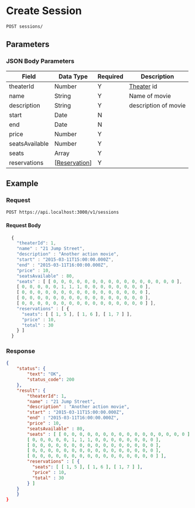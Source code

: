 # Create Session

	POST sessions/
 
## Parameters
### JSON Body Parameters
Field | Data Type | Required | Description
--- | --- | --- | ---
theaterId | Number | Y | [Theater] id
name | String | Y | Name of movie
description | String | Y | description of movie
start | Date | N | 
end | Date | N |
price | Number  | Y | 
seatsAvailable | Number | Y |
seats | Array | Y |
reservations | [[Reservation]] | Y |

## Example
### Request

    POST https://api.localhost:3000/v1/sessions

#### Request Body 
```js
  {
    "theaterId": 1,
    "name" : "21 Jump Street",
    "description" : "Another action movie",
    "start" : "2015-03-11T15:00:00.000Z",
    "end" : "2015-03-11T16:00:00.000Z",
    "price" : 10,
    "seatsAvailable" : 80,
    "seats" : [ [ 0, 0, 0, 0, 0, 0, 0, 0, 0, 0, 0, 0, 0, 0, 0, 0 ],
    [ 0, 0, 0, 0, 0, 1, 1, 1, 0, 0, 0, 0, 0, 0, 0, 0 ],
    [ 0, 0, 0, 0, 0, 0, 0, 0, 0, 0, 0, 0, 0, 0, 0, 0 ],
    [ 0, 0, 0, 0, 0, 0, 0, 0, 0, 0, 0, 0, 0, 0, 0, 0 ],
    [ 0, 0, 0, 0, 0, 0, 0, 0, 0, 0, 0, 0, 0, 0, 0, 0 ] ],
    "reservations" : [ {
      "seats": [ [ 1, 5 ], [ 1, 6 ], [ 1, 7 ] ],
      "price" : 10,
      "total" : 30
    } ]
  }
```
### Response

``` json
{
    "status": {
        "text": "OK",
        "status_code": 200
    },
    "result": {
	    "theaterId": 1,
	    "name" : "21 Jump Street",
	    "description" : "Another action movie",
	    "start" : "2015-03-11T15:00:00.000Z",
	    "end" : "2015-03-11T16:00:00.000Z",
	    "price" : 10,
	    "seatsAvailable" : 80,
	    "seats" : [ [ 0, 0, 0, 0, 0, 0, 0, 0, 0, 0, 0, 0, 0, 0, 0, 0 ],
	    [ 0, 0, 0, 0, 0, 1, 1, 1, 0, 0, 0, 0, 0, 0, 0, 0 ],
	    [ 0, 0, 0, 0, 0, 0, 0, 0, 0, 0, 0, 0, 0, 0, 0, 0 ],
	    [ 0, 0, 0, 0, 0, 0, 0, 0, 0, 0, 0, 0, 0, 0, 0, 0 ],
	    [ 0, 0, 0, 0, 0, 0, 0, 0, 0, 0, 0, 0, 0, 0, 0, 0 ] ],
	    "reservations" : [ {
	      "seats": [ [ 1, 5 ], [ 1, 6 ], [ 1, 7 ] ],
	      "price" : 10,
	      "total" : 30
	    } ]
	}
    }
}
```


[Theater]: /theater-reservations/API%20Documentation/theaters/README.md
[Reservation]: /theater-reservations/API%20Documentation/reservation/README.md
